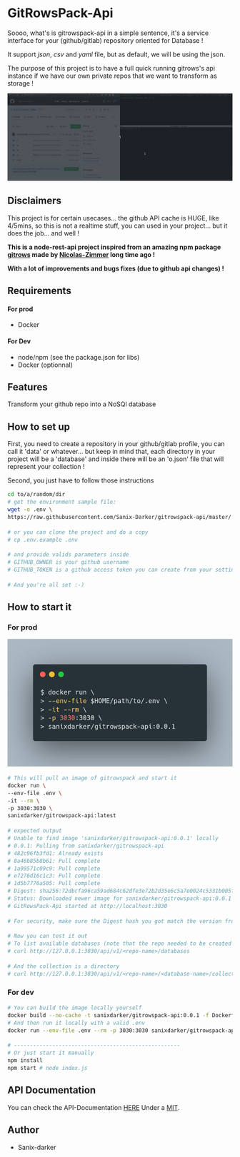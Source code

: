 # GitRowsPack-Api

Soooo, what's is gitrowspack-api in a simple sentence, it's a service interface for your (github/gitlab) repository oriented for Database !

It support *json*, *csv* and *yaml* file, but as default, we will be using the json.

The purpose of this project is to have a full quick running gitrows's api instance if we have our own private repos that we want to transform as storage !

![screen](./screen.gif)

## Disclaimers
This project is for certain usecases... the github API cache is HUGE, like 4/5mins, so this is not a realtime stuff, you can used in your project... but it does the job... and well !

**This is a node-rest-api project inspired from an amazing npm package [gitrows](https://www.npmjs.com/package/gitrows) made by [Nicolas-Zimmer](https://github.com/nicolaszimmer) long time ago !**

**__With a lot of improvements and bugs fixes (due to github api changes) !__**

## Requirements
#### For prod
- Docker

#### For Dev
- node/npm (see the package.json for libs)
- Docker (optionnal)

## Features
Transform your github repo into a NoSQl database


## How to set up

First, you need to create a repository in your github/gitlab profile, you can call it 'data' or whatever... but keep in mind that, each directory in your project will be a 'database' and inside there will be an 'o.json' file that will represent your collection !

Second, you just have to follow those instructions
```bash
cd to/a/random/dir
# get the environment sample file:
wget -o .env \
https://raw.githubusercontent.com/Sanix-Darker/gitrowspack-api/master/.env.example

# or you can clone the project and do a copy
# cp .env.example .env

# and provide valids parameters inside
# GITHUB_OWNER is your github username
# GITHUB_TOKEN is a github access token you can create from your settings easily: https://github.com/settings/tokens

# And you're all set :-)
```

## How to start it
### For prod

![docker-screen](./docker-screen.png)

```bash
# This will pull an image of gitrowspack and start it
docker run \
--env-file .env \
-it --rm \
-p 3030:3030 \
sanixdarker/gitrowspack-api:latest

# expected output
# Unable to find image 'sanixdarker/gitrowspack-api:0.0.1' locally
# 0.0.1: Pulling from sanixdarker/gitrowspack-api
# 482c96fb3fd1: Already exists
# 8a46b85b8b61: Pull complete
# 1a99571c09c9: Pull complete
# e7276d16c1c3: Pull complete
# 1d5b7776a505: Pull complete
# Digest: sha256:72dbcfa96ca59ad684c62dfe3e72b2d35e6c5a7e0024c5331b005f36be122d72
# Status: Downloaded newer image for sanixdarker/gitrowspack-api:0.0.1
# GitRowsPack-Api started at http://localhost:3030

# For security, make sure the Digest hash you got match the version from the 'digest.json' file or from [dockerhub](https://hub.docker.com/repository/docker/sanixdarker/gitrowspack-api/general)

# Now you can test it out
# To list available databases (note that the repo needed to be created first)
# curl http://127.0.0.1:3030/api/v1/<repo-name>/databases

# And the collection is a directory
# curl http://127.0.0.1:3030/api/v1/<repo-name>/<database-name>/collections
```

### For dev
```bash
# You can build the image locally yourself
docker build --no-cache -t sanixdarker/gitrowspack-api:0.0.1 -f Dockerfile .
# And then run it locally with a valid .env
docker run --env-file .env --rm -p 3030:3030 sanixdarker/gitrowspack-api:0.0.1

# ----------------------------------------------------
# Or just start it manually
npm install
npm start # node index.js
```

## API Documentation
You can check the API-Documentation [HERE](https://documenter.getpostman.com/view/2696027/UVREijCS)
Under a [MIT](LICENSE).


## Author

- Sanix-darker
